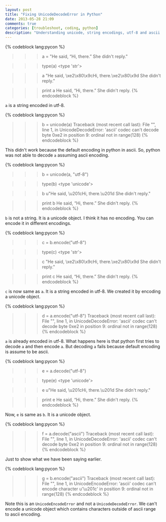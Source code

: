 ```yaml
---
layout: post
title: "Fixing UnicodeDecodeError in Python"
date: 2013-05-28 21:09
comments: true
categories: [troubleshoot, coding, python]
description: "Understanding unicode, string encodings, utf-8 and ascii in python."
---
```

{% codeblock lang:pycon %}
>>> a = "He said, “Hi, there.” She didn't reply."

>>> type(a)
<type 'str'>

>>> a
"He said, \xe2\x80\x9cHi, there.\xe2\x80\x9d She didn't reply."

>>> print a
He said, “Hi, there.” She didn't reply.
{% endcodeblock %}

`a` is a string encoded in utf-8.

{% codeblock lang:pycon %}
>>> b = unicode(a)
Traceback (most recent call last):
  File "<stdin>", line 1, in <module>
UnicodeDecodeError: 'ascii' codec can't decode byte 0xe2 in position 9: ordinal not in range(128)
{% endcodeblock %}

This didn't work because the default encoding in python in ascii. So, python was not able to decode `a` assuming ascii encoding.

{% codeblock lang:pycon %}
>>> b = unicode(a, "utf-8")

>>> type(b)
<type 'unicode'>

>>> b
u"He said, \u201cHi, there.\u201d She didn't reply."

>>> print b
He said, “Hi, there.” She didn't reply.
{% endcodeblock %}

`b` is not a string. It is a unicode object. I think it has no encoding. You can encode it in different encodings.

{% codeblock lang:pycon %}
>>> c = b.encode("utf-8")

>>> type(c)
<type 'str'>

>>> c
"He said, \xe2\x80\x9cHi, there.\xe2\x80\x9d She didn't reply."

>>> print c
He said, “Hi, there.” She didn't reply.
{% endcodeblock %}

`c` is now same as `a`. It is a string encoded in utf-8. We created it by encoding a unicode object.

{% codeblock lang:pycon %}
>>> d = a.encode("utf-8")
Traceback (most recent call last):
  File "<stdin>", line 1, in <module>
UnicodeDecodeError: 'ascii' codec can't decode byte 0xe2 in position 9: ordinal not in range(128)
{% endcodeblock %}

`a` is already encoded in utf-8. What happens here is that python first tries to decode `a` and then encode `a`. But decoding `a` fails because default encoding is assume to be ascii.

{% codeblock lang:pycon %}
>>> e = a.decode("utf-8")

>>> type(e)
<type 'unicode'>

>>> e
u"He said, \u201cHi, there.\u201d She didn't reply."

>>> print e
He said, “Hi, there.” She didn't reply.
{% endcodeblock %}

Now, `e` is same as `b`. It is a unicode object.

{% codeblock lang:pycon %}
>>> f = a.decode("ascii")
Traceback (most recent call last):
  File "<stdin>", line 1, in <module>
UnicodeDecodeError: 'ascii' codec can't decode byte 0xe2 in position 9: ordinal not in range(128)
{% endcodeblock %}

Just to show what we have been saying earlier.

{% codeblock lang:pycon %}
>>> g = b.encode("ascii")
Traceback (most recent call last):
  File "<stdin>", line 1, in <module>
UnicodeEncodeError: 'ascii' codec can't encode character u'\u201c' in position 9: ordinal not in range(128)
{% endcodeblock %}

Note this is an `UnicodeEncodeError` and not a `UnicodeDecodeError`. We can't encode a unicode object which contains characters outside of ascii range to ascii encoding.
